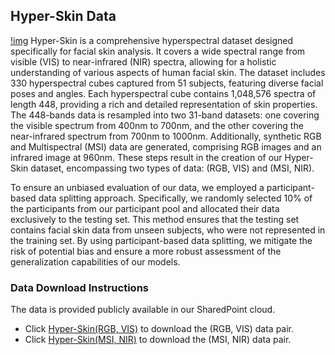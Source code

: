 ## Hyper-Skin Data

[!img](figure/sampledata.png)
Hyper-Skin is a comprehensive hyperspectral dataset designed specifically for facial skin analysis. It covers a wide spectral range from visible (VIS) to near-infrared (NIR) spectra, allowing for a holistic understanding of various aspects of human facial skin. The dataset includes 330 hyperspectral cubes captured from 51 subjects, featuring diverse facial poses and angles. Each hyperspectral cube contains 1,048,576 spectra of length 448, providing a rich and detailed representation of skin properties.  The 448-bands data is resampled into two 31-band datasets: one covering the visible spectrum from 400nm to 700nm, and the other covering the near-infrared spectrum from 700nm to 1000nm. Additionally, synthetic RGB and Multispectral (MSI) data are generated, comprising RGB images and an infrared image at 960nm. These steps result in the creation of our Hyper-Skin dataset, encompassing two types of data: (RGB, VIS) and (MSI, NIR). 

To ensure an unbiased evaluation of our data, we employed a participant-based data splitting approach. Specifically, we randomly selected 10% of the participants from our participant pool and allocated their data exclusively to the testing set. This method ensures that the testing set contains facial skin data from unseen subjects, who were not represented in the training set. By using participant-based data splitting, we mitigate the risk of potential bias and ensure a more robust assessment of the generalization capabilities of our models. 

### Data Download Instructions
The data is provided publicly available in our SharedPoint cloud. 
- Click [Hyper-Skin(RGB, VIS)](https://utoronto.sharepoint.com/:f:/r/sites/fase-hyper-skin/Shared%20Documents/Hyper-Skin(MSI,%20NIR)?csf=1&web=1&e=yoDSDm) to download the (RGB, VIS) data pair.
- Click [Hyper-Skin(MSI, NIR)](https://utoronto.sharepoint.com/:f:/r/sites/fase-hyper-skin/Shared%20Documents/Hyper-Skin(MSI,%20NIR)?csf=1&web=1&e=BGlo2x) to download the (MSI, NIR) data pair.


